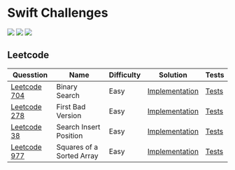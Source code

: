 # Swift Challenges
![](https://img.shields.io/badge/languages-Swift-orange.svg) ![](https://github.com/markohara/swift-challenges/actions/workflows/build.yml/badge.svg) ![](https://github.com/markohara/swift-challenges/actions/workflows/test.yml/badge.svg)


## Leetcode
| Quesstion | Name | Difficulty | Solution | Tests |
|----------|------| ----------| ----------| ----------|
| [Leetcode 704](https://leetcode.com/problems/binary-search/)| Binary Search | Easy |[Implementation](./swift-challenges/Leetcode/LC-704.swift) | [Tests](./swift-challengesTests/Leetcode/LC-704Tests.swift) 
| [Leetcode 278](https://leetcode.com/problems/first-bad-version/)| First Bad Version | Easy |[Implementation](./swift-challenges/Leetcode/LC-278.swift) | [Tests](./swift-challengesTests/Leetcode/LC-278Tests.swift) 
| [Leetcode 38](https://leetcode.com/problems/search-insert-position/)| Search Insert Position | Easy |[Implementation](./swift-challenges/Leetcode/LC-38.swift) | [Tests](./swift-challengesTests/Leetcode/LC-38Tests.swift) 
| [Leetcode 977](https://leetcode.com/problems/squares-of-a-sorted-array/)| Squares of a Sorted Array | Easy |[Implementation](./swift-challenges/Leetcode/LC-977.swift) | [Tests](./swift-challengesTests/Leetcode/LC-977Tests.swift) 